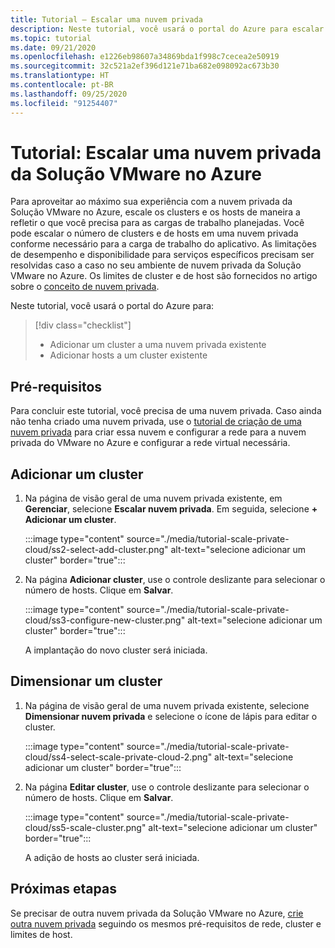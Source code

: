 ```yaml
---
title: Tutorial – Escalar uma nuvem privada
description: Neste tutorial, você usará o portal do Azure para escalar uma nuvem privada da Solução VMware no Azure.
ms.topic: tutorial
ms.date: 09/21/2020
ms.openlocfilehash: e1226eb98607a34869bda1f998c7cecea2e50919
ms.sourcegitcommit: 32c521a2ef396d121e71ba682e098092ac673b30
ms.translationtype: HT
ms.contentlocale: pt-BR
ms.lasthandoff: 09/25/2020
ms.locfileid: "91254407"
---
```

# <a name="tutorial-scale-an-azure-vmware-solution-private-cloud"></a>Tutorial: Escalar uma nuvem privada da Solução VMware no Azure

Para aproveitar ao máximo sua experiência com a nuvem privada da Solução VMware no Azure, escale os clusters e os hosts de maneira a refletir o que você precisa para as cargas de trabalho planejadas. Você pode escalar o número de clusters e de hosts em uma nuvem privada conforme necessário para a carga de trabalho do aplicativo. As limitações de desempenho e disponibilidade para serviços específicos precisam ser resolvidas caso a caso no seu ambiente de nuvem privada da Solução VMware no Azure. Os limites de cluster e de host são fornecidos no artigo sobre o [conceito de nuvem privada](concepts-private-clouds-clusters.md).

Neste tutorial, você usará o portal do Azure para:

> [!div class="checklist"]
> * Adicionar um cluster a uma nuvem privada existente
> * Adicionar hosts a um cluster existente

## <a name="prerequisites"></a>Pré-requisitos

Para concluir este tutorial, você precisa de uma nuvem privada. Caso ainda não tenha criado uma nuvem privada, use o [tutorial de criação de uma nuvem privada](tutorial-create-private-cloud.md) para criar essa nuvem e configurar a rede para a nuvem privada do VMware no Azure e configurar a rede virtual necessária.

## <a name="add-a-new-cluster"></a>Adicionar um cluster

1. Na página de visão geral de uma nuvem privada existente, em **Gerenciar**, selecione **Escalar nuvem privada**. Em seguida, selecione **+ Adicionar um cluster**.

   :::image type="content" source="./media/tutorial-scale-private-cloud/ss2-select-add-cluster.png" alt-text="selecione adicionar um cluster" border="true":::

1. Na página **Adicionar cluster**, use o controle deslizante para selecionar o número de hosts. Clique em **Salvar**.

   :::image type="content" source="./media/tutorial-scale-private-cloud/ss3-configure-new-cluster.png" alt-text="selecione adicionar um cluster" border="true":::

   A implantação do novo cluster será iniciada.

## <a name="scale-a-cluster"></a>Dimensionar um cluster 

1. Na página de visão geral de uma nuvem privada existente, selecione **Dimensionar nuvem privada** e selecione o ícone de lápis para editar o cluster.

   :::image type="content" source="./media/tutorial-scale-private-cloud/ss4-select-scale-private-cloud-2.png" alt-text="selecione adicionar um cluster" border="true":::

1. Na página **Editar cluster**, use o controle deslizante para selecionar o número de hosts. Clique em **Salvar**.

   :::image type="content" source="./media/tutorial-scale-private-cloud/ss5-scale-cluster.png" alt-text="selecione adicionar um cluster" border="true":::

   A adição de hosts ao cluster será iniciada.

## <a name="next-steps"></a>Próximas etapas

Se precisar de outra nuvem privada da Solução VMware no Azure, [crie outra nuvem privada](tutorial-create-private-cloud.md) seguindo os mesmos pré-requisitos de rede, cluster e limites de host.

<!-- LINKS - external-->

<!-- LINKS - internal -->
